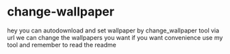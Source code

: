 # change-wallpaper
hey you can autodownload and set wallpaper by change_wallpaper tool 
via url we can change the wallpapers you want if you want convenience use my tool and remember to read the readme

